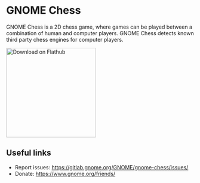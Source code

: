 # GNOME Chess

GNOME Chess is a 2D chess game, where games can be played between a combination of human and computer players.
GNOME Chess detects known third party chess engines for computer players.

<a href='https://flathub.org/apps/details/org.gnome.Chess'><img width='240' alt='Download on Flathub' src='https://flathub.org/assets/badges/flathub-badge-i-en.png'/></a>

## Useful links

- Report issues: <https://gitlab.gnome.org/GNOME/gnome-chess/issues/>
- Donate: <https://www.gnome.org/friends/>